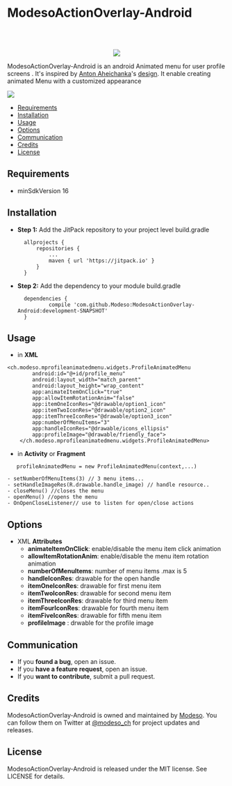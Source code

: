 # ModesoActionOverlay-Android
<br/><br/>

<p align="center">
  <img src="https://media.licdn.com/mpr/mpr/shrink_200_200/AAEAAQAAAAAAAAZsAAAAJDM2NTU0MDA1LTA3YmEtNGUyMC05YmZjLTIxMDNlZWZlM2ZkMQ.png">
</p>

ModesoActionOverlay-Android is an android Animated menu for user profile screens . 
It's inspired by [Anton Aheichanka](https://dribbble.com/madebyanton)'s [design](https://dribbble.com/shots/1977070-Profile-Screen-Animation).
It enable creating animated Menu with a customized appearance

<img src="https://cdn.dribbble.com/users/62319/screenshots/1977070/shot.gif">

- [Requirements](#requirements)
- [Installation](#installation)
- [Usage](#usage)
- [Options](#options)
- [Communication](#communication)
- [Credits](#credits)
- [License](#license)

## Requirements

- minSdkVersion 16

## Installation

- **Step 1:** Add the JitPack repository to your project level build.gradle
  ```
  	allprojects {
		repositories {
			...
			maven { url 'https://jitpack.io' }
		}
	}
  ```
- **Step 2:** Add the dependency to your module build.gradle
  ```
  	dependencies {
	        compile 'com.github.Modeso:ModesoActionOverlay-Android:development-SNAPSHOT'
	}
  ```

## Usage

- in **XML**
```
<ch.modeso.mprofileanimatedmenu.widgets.ProfileAnimatedMenu
        android:id="@+id/profile_menu"
        android:layout_width="match_parent"
        android:layout_height="wrap_content"
        app:animateItemOnClick="true"
        app:allowItemRotationAnim="false"
        app:itemOneIconRes="@drawable/option1_icon"
        app:itemTwoIconRes="@drawable/option2_icon"
        app:itemThreeIconRes="@drawable/option3_icon"
        app:numberOfMenuItems="3"
        app:handleIconRes="@drawable/icons_ellipsis"
        app:profileImage="@drawable/friendly_face">
    </ch.modeso.mprofileanimatedmenu.widgets.ProfileAnimatedMenu>
```
- in **Activity** or **Fragment**
```
   profileAnimatedMenu = new ProfileAnimatedMenu(context,...)
```
	- setNumberOfMenuItems(3) // 3 menu items...
	- setHandleImageRes(R.drawable.handle_image) // handle resource..
	- closeMenu() //closes the menu
	- openMenu() //opens the menu
	- OnOpenCloseListener// use to listen for open/close actions

## Options
- XML **Attributes** 
  - **animateItemOnClick**: enable/disable the menu item click animation
  - **allowItemRotationAnim**: enable/disable the menu item rotation animation
  - **numberOfMenuItems**: number of menu items .max is 5
  - **handleIconRes**: drawable for the open handle
  - **itemOneIconRes**: drawable for first menu item
  - **itemTwoIconRes**: drawable for second menu item
  - **itemThreeIconRes**: drawable for third menu item
  - **itemFourIconRes**: drawable for fourth menu item
  - **itemFiveIconRes**: drawable for fifth menu item
  - **profileImage** : drwable for the profile image  

## Communication

- If you **found a bug**, open an issue.
- If you **have a feature request**, open an issue.
- If you **want to contribute**, submit a pull request.

## Credits

ModesoActionOverlay-Android is owned and maintained by [Modeso](http://modeso.ch). You can follow them on Twitter at [@modeso_ch](https://twitter.com/modeso_ch) for project updates and releases.

## License

 ModesoActionOverlay-Android is released under the MIT license. See LICENSE for details.


